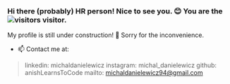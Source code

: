 ### Hi there (probably) HR person! Nice to see you. 😊 You are the  ![visitors](https://visitor-badge.glitch.me/badge?page_id=michaldanielewicz.visitor-badge) visitor.
My profile is still under construction! 🔧
Sorry for the inconvenience.

- 📫 Contact me at: 

> linkedin: michaldanielewicz
> instagram: michal_danielewicz
> github: anishLearnsToCode
> mailto: michaldanielewicz94@gmail.com

